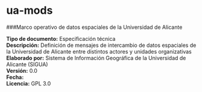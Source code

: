 # ua-mods
###Marco operativo de datos espaciales de la Universidad de Alicante

**Tipo de documento:** Especificación técnica  
**Descripción:** Definición de mensajes de intercambio de datos espaciales de la Universidad de Alicante entre distintos actores y unidades organizativas  
**Elaborado por:** Sistema de Información Geográfica de la Universidad de Alicante (SIGUA)  
**Versión:** 0.0  
**Fecha:**  
**Licencia:**  GPL 3.0